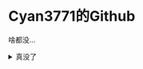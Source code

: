 # Cyan3771的Github

啥都没...

<details>
<summary>真没了</summary>
<details>
<summary>别看了</summary>
<details>
<summary>我又不会写程序啥的...</summary>
<details>
<summary>求你别点了</summary>
<details>
<summary>。</summary>
<details>
<summary>。。</summary>
<details>
<summary>。。。</summary>
好吧，既然你那么坚持，那么我做一下自我介绍。<br/>
我是Cyan3771，一个普通的初中生。<br/>
不太会自我介绍(尬)<br/>
emm...<br/>
猜你想问：
<h2>我会啥</h2>
<div align="left">
<img src="https://img.shields.io/badge/Python-4B8BBE?style=for-the-badge&logo=python&logoColor=FFD43B" />
(不是太好)
<img src="https://img.shields.io/badge/C++-004481?style=for-the-badge&logo=cplusplus&logoColor=669ad3" />
(只会皮毛，因为我还在学习)
</div>
<h2>继续</h2>
额，在展开按钮内写东西要用HTML，太麻烦了，继续请点击→<a href="README-follow-up.md">README-follow-up.md</a>
</details>
</details>
</details>
</details>
</details>
</details>
</details>
